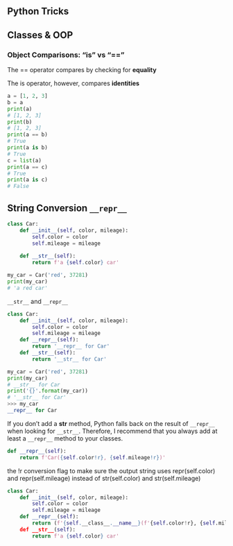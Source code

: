 ## Python Tricks
## Classes & OOP
### Object Comparisons: “is” vs “==”
The == operator compares by checking for **equality**

The is operator, however, compares **identities**

```python 3
a = [1, 2, 3]
b = a
print(a)
# [1, 2, 3]
print(b)
# [1, 2, 3]
print(a == b)
# True
print(a is b)
# True
c = list(a)
print(a == c)
# True
print(a is c)
# False
```

## String Conversion `__repr__`
```python
class Car:
	def __init__(self, color, mileage):
		self.color = color
		self.mileage = mileage
		
	def __str__(self):
		return f'a {self.color} car'

my_car = Car('red', 37281)
print(my_car)
# 'a red car'
```
`__str__` and `__repr__`
```python
class Car:
	def __init__(self, color, mileage):
		self.color = color
		self.mileage = mileage
	def __repr__(self):
		return '__repr__ for Car'
	def __str__(self):
		return '__str__ for Car'

my_car = Car('red', 37281)
print(my_car)
# __str__ for Car
print('{}'.format(my_car))
# '__str__ for Car'
>>> my_car
__repr__ for Car
```
If you don’t add a __str__ method, Python falls back on the result of `__repr__` when looking for `__str__`. Therefore, I recommend that you always add at least a `__repr__` method to your classes.
```python
def __repr__(self):
	return f'Car({self.color!r}, {self.mileage!r})'
```
the !r conversion flag to make sure the output string uses repr(self.color) and repr(self.mileage) instead of str(self.color) and str(self.mileage)
```python
class Car:
	def __init__(self, color, mileage):
		self.color = color
		self.mileage = mileage
	def __repr__(self):
		return (f'{self.__class__.__name__}(f'{self.color!r}, {self.mileage!r})')
	def __str__(self):
		return f'a {self.color} car'
```
